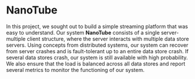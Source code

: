 # NanoTube

In this project, we sought out to build a simple streaming platform that was easy to understand. Our system **NanoTube** consists of a single server-multiple client structure, where the server interacts with multiple data store servers. Using concepts from distributed systems, our system can recover from server crashes and is fault-tolerant up to an entire data store crash. If several data stores crash, our system is still available with high probability. We also ensure that the load is balanced across all data stores and report several metrics to monitor the functioning of our system.
